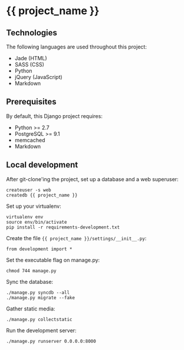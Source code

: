 # {{ project_name }}

## Technologies

The following languages are used throughout this project:
* Jade (HTML)
* SASS (CSS)
* Python
* jQuery (JavaScript)
* Markdown

## Prerequisites

By default, this Django project requires:
* Python >= 2.7
* PostgreSQL >= 9.1
* memcached
* Markdown

## Local development

After git-clone'ing the project, set up a database and a web superuser:

  	createuser -s web
  	createdb {{ project_name }}

Set up your virtualenv:

  	virtualenv env
  	source env/bin/activate
  	pip install -r requirements-development.txt

Create the file ```{{ project_name }}/settings/__init__.py```:

    from development import *
    
Set the executable flag on manage.py:

    chmod 744 manage.py
	
Sync the database:

  	./manage.py syncdb --all
  	./manage.py migrate --fake
	
Gather static media:
	
  	./manage.py collectstatic
	
Run the development server:
	
  	./manage.py runserver 0.0.0.0:8000
